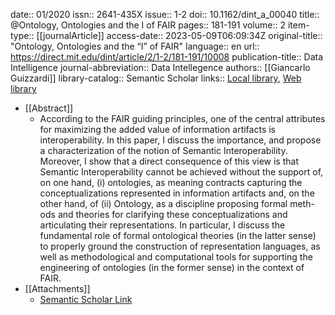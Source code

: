 date:: 01/2020
issn:: 2641-435X
issue:: 1-2
doi:: 10.1162/dint_a_00040
title:: @Ontology, Ontologies and the I of FAIR
pages:: 181-191
volume:: 2
item-type:: [[journalArticle]]
access-date:: 2023-05-09T06:09:34Z
original-title:: "Ontology, Ontologies and the “I” of FAIR"
language:: en
url:: https://direct.mit.edu/dint/article/2/1-2/181-191/10008
publication-title:: Data Intelligence
journal-abbreviation:: Data Intellegence
authors:: [[Giancarlo Guizzardi]]
library-catalog:: Semantic Scholar
links:: [Local library](zotero://select/library/items/7SW4JW86), [Web library](https://www.zotero.org/users/6520516/items/7SW4JW86)

- [[Abstract]]
	- According to the FAIR guiding principles, one of the central attributes for maximizing the added value of information artifacts is interoperability. In this paper, I discuss the importance, and propose a characterization of the notion of Semantic Interoperability. Moreover, I show that a direct consequence of this view is that Semantic Interoperability cannot be achieved without the support of, on one hand, (i) ontologies, as meaning contracts capturing the conceptualizations represented in information artifacts and, on the other hand, of (ii) Ontology, as a discipline proposing formal meth- ods and theories for clarifying these conceptualizations and articulating their representations. In particular, I discuss the fundamental role of formal ontological theories (in the latter sense) to properly ground the construction of representation languages, as well as methodological and computational tools for supporting the engineering of ontologies (in the former sense) in the context of FAIR.
- [[Attachments]]
	- [Semantic Scholar Link](https://www.semanticscholar.org/paper/Ontology%2C-Ontologies-and-the-%E2%80%9CI%E2%80%9D-of-FAIR-Guizzardi/b971ead3938ddb253c1b58e3e2c37d34e9ddb751)